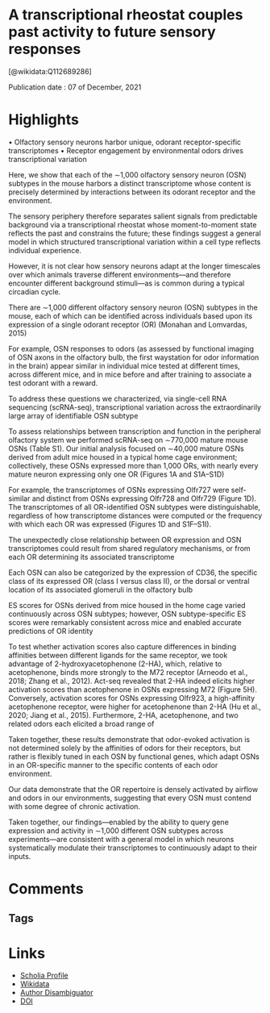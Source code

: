 
A transcriptional rheostat couples past activity to future sensory responses
============================================================================
  
  [@wikidata:Q112689286]  
  
Publication date : 07 of December, 2021  

# Highlights

• Olfactory sensory neurons harbor unique, odorant receptor-specific transcriptomes
• Receptor engagement by environmental odors drives transcriptional variation


Here, we show that each of the ∼1,000 olfactory sensory neuron (OSN) subtypes in the mouse harbors a distinct transcriptome whose content is precisely determined by interactions between its odorant receptor and the environment.

The sensory periphery therefore separates salient signals from predictable background via a transcriptional rheostat whose moment-to-moment state reflects the past and constrains the future; these findings suggest a general model in which structured transcriptional variation within a cell type reflects individual experience.

However, it is not clear how sensory neurons adapt at the longer timescales over which animals traverse different environments—and therefore encounter different background stimuli—as is common during a typical circadian cycle.

There are ∼1,000 different olfactory sensory neuron (OSN) subtypes in the mouse, each of which can be identified across individuals based upon its expression of a single odorant receptor (OR) (Monahan and Lomvardas, 2015)

For example, OSN responses to odors (as assessed by functional imaging of OSN axons in the olfactory bulb, the first waystation for odor information in the brain) appear similar in individual mice tested at different times, across different mice, and in mice before and after training to associate a test odorant with a reward.

To address these questions we characterized, via single-cell RNA sequencing (scRNA-seq), transcriptional variation across the extraordinarily large array of identifiable OSN subtype

To assess relationships between transcription and function in the peripheral olfactory system we performed scRNA-seq on ∼770,000 mature mouse OSNs (Table S1). Our initial analysis focused on ∼40,000 mature OSNs derived from adult mice housed in a typical home cage environment; collectively, these OSNs expressed more than 1,000 ORs, with nearly every mature neuron expressing only one OR (Figures 1A and S1A–S1D)

For example, the transcriptomes of OSNs expressing Olfr727 were self-similar and distinct from OSNs expressing Olfr728 and Olfr729 (Figure 1D). The transcriptomes of all OR-identified OSN subtypes were distinguishable, regardless of how transcriptome distances were computed or the frequency with which each OR was expressed (Figures 1D and S1F–S1I).

The unexpectedly close relationship between OR expression and OSN transcriptomes could result from shared regulatory mechanisms, or from each OR determining its associated transcriptome


Each OSN can also be categorized by the expression of CD36, the specific class of its expressed OR (class I versus class II), or the dorsal or ventral location of its associated glomeruli in the olfactory bulb

ES scores for OSNs derived from mice housed in the home cage varied continuously across OSN subtypes; however, OSN subtype-specific ES scores were remarkably consistent across mice and enabled accurate predictions of OR identity 


To test whether activation scores also capture differences in binding affinities between different ligands for the same receptor, we took advantage of 2-hydroxyacetophenone (2-HA), which, relative to acetophenone, binds more strongly to the M72 receptor (Arneodo et al., 2018; Zhang et al., 2012). Act-seq revealed that 2-HA indeed elicits higher activation scores than acetophenone in OSNs expressing M72 (Figure 5H). Conversely, activation scores for OSNs expressing Olfr923, a high-affinity acetophenone receptor, were higher for acetophenone than 2-HA (Hu et al., 2020; Jiang et al., 2015). Furthermore, 2-HA, acetophenone, and two related odors each elicited a broad range of

Taken together, these results demonstrate that odor-evoked activation is not determined solely by the affinities of odors for their receptors, but rather is flexibly tuned in each OSN by functional genes, which adapt OSNs in an OR-specific manner to the specific contents of each odor environment.

Our data demonstrate that the OR repertoire is densely activated by airflow and odors in our environments, suggesting that every OSN must contend with some degree of chronic activation.  

Taken together, our findings—enabled by the ability to query gene expression and activity in ∼1,000 different OSN subtypes across experiments—are consistent with a general model in which neurons systematically modulate their transcriptomes to continuously adapt to their inputs.


# Comments

## Tags

# Links
  
 * [Scholia Profile](https://scholia.toolforge.org/work/Q112689286)  
 * [Wikidata](https://www.wikidata.org/wiki/Q112689286)  
 * [Author Disambiguator](https://author-disambiguator.toolforge.org/work_item_oauth.php?id=Q112689286&batch_id=&match=1&author_list_id=&doit=Get+author+links+for+work)  
 * [DOI](https://doi.org/10.1016/J.CELL.2021.11.022)  
